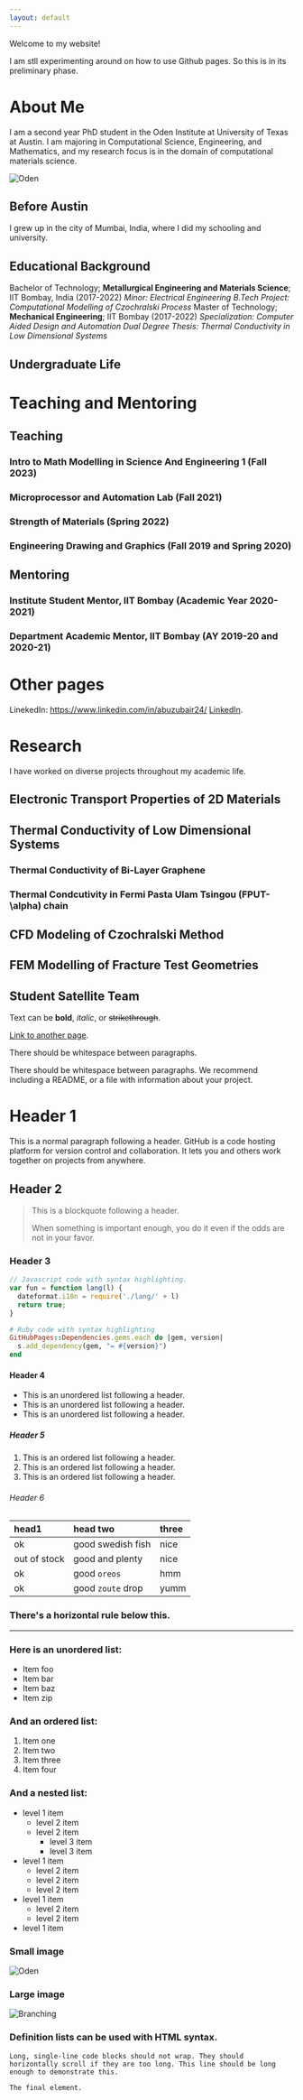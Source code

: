 ```yaml
---
layout: default
---
```


Welcome to my website!

I am stll experimenting around on how to use Github pages. So this is in its preliminary phase.

# About Me

I am a second year PhD student in the Oden Institute at University of Texas at Austin.
I am majoring in Computational Science, Engineering, and Mathematics, and my research focus is in the domain of computational materials science.


![Oden](https://oden.utexas.edu/static/components/assets/blue_block%402x.png)

## Before Austin

I grew up in the city of Mumbai, India, where I did my schooling and university.

## Educational Background

Bachelor of Technology; **Metallurgical Engineering and Materials Science**; IIT Bombay, India (2017-2022)
_Minor: Electrical Engineering_
_B.Tech Project: Computational Modelling of Czochralski Process_
Master of Technology; **Mechanical Engineering**; IIT Bombay (2017-2022)
_Specialization: Computer Aided Design and Automation_
_Dual Degree Thesis: Thermal Conductivity in Low Dimensional Systems_

## Undergraduate Life

# Teaching and Mentoring

## Teaching

### Intro to Math Modelling in Science And Engineering 1 (Fall 2023)

### Microprocessor and Automation Lab (Fall 2021)

### Strength of Materials (Spring 2022)

### Engineering Drawing and Graphics (Fall 2019 and Spring 2020)

## Mentoring

### Institute Student Mentor, IIT Bombay (Academic Year 2020-2021)

### Department Academic Mentor, IIT Bombay (AY 2019-20 and 2020-21)



# Other pages

LinekedIn: https://www.linkedin.com/in/abuzubair24/
[LinkedIn](./https://www.linkedin.com/in/abuzubair24/).

# Research

I have worked on diverse projects throughout my academic life.

## Electronic Transport Properties of 2D Materials

## Thermal Conductivity of Low Dimensional Systems

### Thermal Conductivity of Bi-Layer Graphene

### Thermal Condcutivity in Fermi Pasta Ulam Tsingou (FPUT-\alpha) chain

## CFD Modeling of Czochralski Method

## FEM Modelling of Fracture Test Geometries

## Student Satellite Team


Text can be **bold**, _italic_, or ~~strikethrough~~.

[Link to another page](./another-page.html).

There should be whitespace between paragraphs.

There should be whitespace between paragraphs. We recommend including a README, or a file with information about your project.

# Header 1

This is a normal paragraph following a header. GitHub is a code hosting platform for version control and collaboration. It lets you and others work together on projects from anywhere.

## Header 2

> This is a blockquote following a header.
>
> When something is important enough, you do it even if the odds are not in your favor.

### Header 3

```js
// Javascript code with syntax highlighting.
var fun = function lang(l) {
  dateformat.i18n = require('./lang/' + l)
  return true;
}
```

```ruby
# Ruby code with syntax highlighting
GitHubPages::Dependencies.gems.each do |gem, version|
  s.add_dependency(gem, "= #{version}")
end
```

#### Header 4

*   This is an unordered list following a header.
*   This is an unordered list following a header.
*   This is an unordered list following a header.

##### Header 5

1.  This is an ordered list following a header.
2.  This is an ordered list following a header.
3.  This is an ordered list following a header.

###### Header 6

| head1        | head two          | three |
|:-------------|:------------------|:------|
| ok           | good swedish fish | nice  |
| out of stock | good and plenty   | nice  |
| ok           | good `oreos`      | hmm   |
| ok           | good `zoute` drop | yumm  |

### There's a horizontal rule below this.

* * *

### Here is an unordered list:

*   Item foo
*   Item bar
*   Item baz
*   Item zip

### And an ordered list:

1.  Item one
1.  Item two
1.  Item three
1.  Item four

### And a nested list:

- level 1 item
  - level 2 item
  - level 2 item
    - level 3 item
    - level 3 item
- level 1 item
  - level 2 item
  - level 2 item
  - level 2 item
- level 1 item
  - level 2 item
  - level 2 item
- level 1 item

### Small image

![Oden](https://oden.utexas.edu/static/components/assets/blue_block%402x.png)

### Large image

![Branching](https://guides.github.com/activities/hello-world/branching.png)


### Definition lists can be used with HTML syntax.

```
Long, single-line code blocks should not wrap. They should horizontally scroll if they are too long. This line should be long enough to demonstrate this.
```

```
The final element.
```
